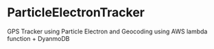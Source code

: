 # ParticleElectronTracker
GPS Tracker using Particle Electron and Geocoding using AWS lambda function + DyanmoDB
